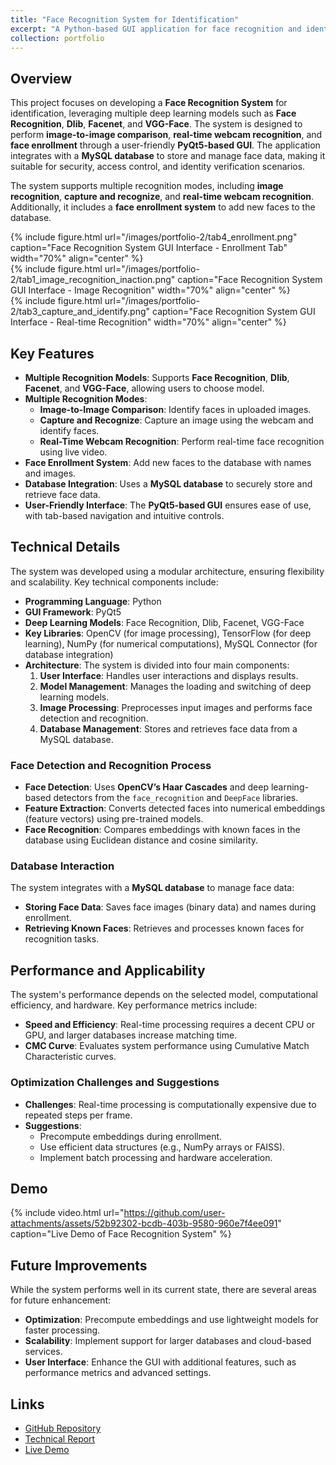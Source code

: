 ```yaml
---
title: "Face Recognition System for Identification"
excerpt: "A Python-based GUI application for face recognition and identification using multiple deep learning models <br/><img src='https://static-content.regulaforensics.com/Blog/0524-2.webp'>"
collection: portfolio
---
```


## Overview
This project focuses on developing a **Face Recognition System** for identification, leveraging multiple deep learning models such as **Face Recognition**, **Dlib**, **Facenet**, and **VGG-Face**. The system is designed to perform **image-to-image comparison**, **real-time webcam recognition**, and **face enrollment** through a user-friendly **PyQt5-based GUI**. The application integrates with a **MySQL database** to store and manage face data, making it suitable for security, access control, and identity verification scenarios.

The system supports multiple recognition modes, including **image recognition**, **capture and recognize**, and **real-time webcam recognition**. Additionally, it includes a **face enrollment system** to add new faces to the database.

<div class="row justify-content-center">
    <div class="col-sm-5">
        {% include figure.html 
            url="/images/portfolio-2/tab4_enrollment.png" 
            caption="Face Recognition System GUI Interface - Enrollment Tab" 
            width="70%" 
            align="center"
        %}
    </div>
    <div class="col-sm-5">
        {% include figure.html 
            url="/images/portfolio-2/tab1_image_recognition_inaction.png" 
            caption="Face Recognition System GUI Interface - Image Recognition" 
            width="70%" 
            align="center" 
        %}
    </div>
        <div class="col-sm-5">
        {% include figure.html 
            url="/images/portfolio-2/tab3_capture_and_identify.png" 
            caption="Face Recognition System GUI Interface - Real-time Recognition" 
            width="70%" 
            align="center" 
        %}
    </div>
</div> 

## Key Features
- **Multiple Recognition Models**: Supports **Face Recognition**, **Dlib**, **Facenet**, and **VGG-Face**, allowing users to choose model.
- **Multiple Recognition Modes**:
  - **Image-to-Image Comparison**: Identify faces in uploaded images.
  - **Capture and Recognize**: Capture an image using the webcam and identify faces.
  - **Real-Time Webcam Recognition**: Perform real-time face recognition using live video.
- **Face Enrollment System**: Add new faces to the database with names and images.
- **Database Integration**: Uses a **MySQL database** to securely store and retrieve face data.
- **User-Friendly Interface**: The **PyQt5-based GUI** ensures ease of use, with tab-based navigation and intuitive controls.

## Technical Details
The system was developed using a modular architecture, ensuring flexibility and scalability. Key technical components include:
- **Programming Language**: Python
- **GUI Framework**: PyQt5
- **Deep Learning Models**: Face Recognition, Dlib, Facenet, VGG-Face
- **Key Libraries**: OpenCV (for image processing), TensorFlow (for deep learning), NumPy (for numerical computations), MySQL Connector (for database integration)
- **Architecture**: The system is divided into four main components:
  1. **User Interface**: Handles user interactions and displays results.
  2. **Model Management**: Manages the loading and switching of deep learning models.
  3. **Image Processing**: Preprocesses input images and performs face detection and recognition.
  4. **Database Management**: Stores and retrieves face data from a MySQL database.

### Face Detection and Recognition Process
- **Face Detection**: Uses **OpenCV’s Haar Cascades** and deep learning-based detectors from the `face_recognition` and `DeepFace` libraries.
- **Feature Extraction**: Converts detected faces into numerical embeddings (feature vectors) using pre-trained models.
- **Face Recognition**: Compares embeddings with known faces in the database using Euclidean distance and cosine similarity.

### Database Interaction
The system integrates with a **MySQL database** to manage face data:
- **Storing Face Data**: Saves face images (binary data) and names during enrollment.
- **Retrieving Known Faces**: Retrieves and processes known faces for recognition tasks.

## Performance and Applicability
The system's performance depends on the selected model, computational efficiency, and hardware. Key performance metrics include:
- **Speed and Efficiency**: Real-time processing requires a decent CPU or GPU, and larger databases increase matching time.
- **CMC Curve**: Evaluates system performance using Cumulative Match Characteristic curves.

### Optimization Challenges and Suggestions
- **Challenges**: Real-time processing is computationally expensive due to repeated steps per frame.
- **Suggestions**:
  - Precompute embeddings during enrollment.
  - Use efficient data structures (e.g., NumPy arrays or FAISS).
  - Implement batch processing and hardware acceleration.

## Demo

{% include video.html 
    url="https://github.com/user-attachments/assets/52b92302-bcdb-403b-9580-960e7f4ee091" 
    caption="Live Demo of Face Recognition System" 
%}

## Future Improvements
While the system performs well in its current state, there are several areas for future enhancement:
- **Optimization**: Precompute embeddings and use lightweight models for faster processing.
- **Scalability**: Implement support for larger databases and cloud-based services.
- **User Interface**: Enhance the GUI with additional features, such as performance metrics and advanced settings.

## Links
- [GitHub Repository](https://github.com/PHYRA47/Biometrics-II/tree/main/Biometrics%20Skills%20-%20Amine%20Nait-Ali/skill2_Face_Recognition_for_Identification)
- [Technical Report](https://studentuef-my.sharepoint.com/:b:/g/personal/frnegasa_uef_fi/Ec3RJEyHAYRLqSxMyT6OTtsBLqkzQKqHDoDZpu4WWmMrgA?e=VfEnhp)
- [Live Demo](https://github.com/user-attachments/assets/52b92302-bcdb-403b-9580-960e7f4ee091)